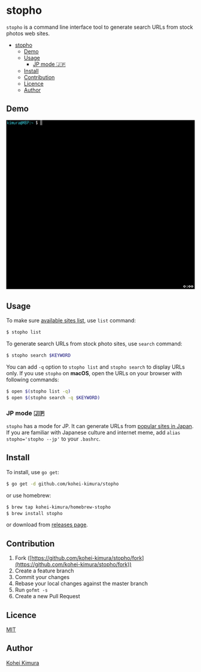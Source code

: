 # stopho

`stopho` is a command line interface tool to generate search URLs from stock photos web sites.

<!-- TOC -->

- [stopho](#stopho)
  - [Demo](#demo)
  - [Usage](#usage)
    - [JP mode :jp:](#jp-mode-jp)
  - [Install](#install)
  - [Contribution](#contribution)
  - [Licence](#licence)
  - [Author](#author)

<!-- /TOC -->

## Demo
![demo](./demo_stopho.gif)

## Usage
To make sure [available sites list](config/sites.yml), use `list` command:

```bash
$ stopho list
```

To generate search URLs from stock photo sites, use `search` command:

```bash
$ stopho search $KEYWORD
```

You can add `-q` option to `stopho list` and `stopho search` to display URLs only. If you use `stopho` on **macOS**, open the URLs on your browser with following commands:

```bash
$ open $(stopho list -q)
$ open $(stopho search -q $KEYWORD)
```

### JP mode :jp:
`stopho` has a mode for JP. It can generate URLs from [popular sites in Japan](config/sitesjp.yml). If you are familiar with Japanese culture and internet meme, add `alias stopho='stopho --jp'` to your `.bashrc`.

## Install

To install, use `go get`:

```bash
$ go get -d github.com/kohei-kimura/stopho
```

or use homebrew:

```bash
$ brew tap kohei-kimura/homebrew-stopho
$ brew install stopho
```

or download from [releases page](https://github.com/kohei-kimura/stopho/releases).

## Contribution

1. Fork ([https://github.com/kohei-kimura/stopho/fork](https://github.com/kohei-kimura/stopho/fork))
1. Create a feature branch
1. Commit your changes
1. Rebase your local changes against the master branch
1. Run `gofmt -s`
1. Create a new Pull Request

## Licence

[MIT](https://choosealicense.com/licenses/mit/)

## Author

[Kohei Kimura](https://kohei-kimura.github.io)

